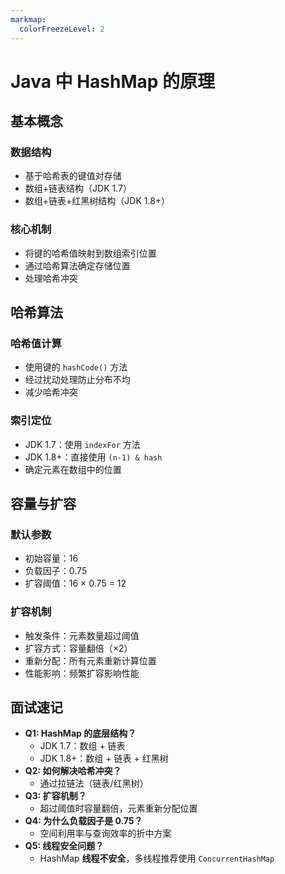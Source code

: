 ```yaml
---
markmap:
  colorFreezeLevel: 2
---
```


# Java 中 HashMap 的原理

## 基本概念

### 数据结构

- 基于哈希表的键值对存储
- 数组+链表结构（JDK 1.7）
- 数组+链表+红黑树结构（JDK 1.8+）

### 核心机制

- 将键的哈希值映射到数组索引位置
- 通过哈希算法确定存储位置
- 处理哈希冲突

## 哈希算法

### 哈希值计算

- 使用键的 `hashCode()` 方法
- 经过扰动处理防止分布不均
- 减少哈希冲突

### 索引定位

- JDK 1.7：使用 `indexFor` 方法
- JDK 1.8+：直接使用 `(n-1) & hash`
- 确定元素在数组中的位置

## 容量与扩容

### 默认参数

- 初始容量：16
- 负载因子：0.75
- 扩容阈值：16 × 0.75 = 12

### 扩容机制

- 触发条件：元素数量超过阈值
- 扩容方式：容量翻倍（×2）
- 重新分配：所有元素重新计算位置
- 性能影响：频繁扩容影响性能

## 面试速记

- **Q1: HashMap 的底层结构？**
  - JDK 1.7：数组 + 链表
  - JDK 1.8+：数组 + 链表 + 红黑树
- **Q2: 如何解决哈希冲突？**
  - 通过拉链法（链表/红黑树）
- **Q3: 扩容机制？**
  - 超过阈值时容量翻倍，元素重新分配位置
- **Q4: 为什么负载因子是 0.75？**
  - 空间利用率与查询效率的折中方案
- **Q5: 线程安全问题？**
  - HashMap **线程不安全**，多线程推荐使用 `ConcurrentHashMap`
